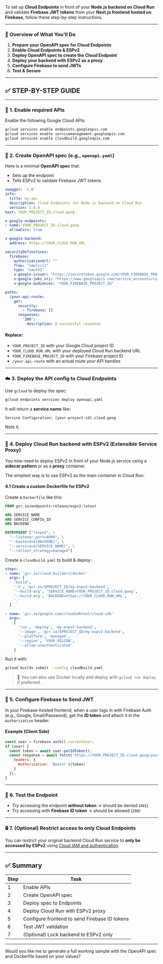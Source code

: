 To set up **Cloud Endpoints** in front of your **Node.js backend on Cloud Run** and validate **Firebase JWT tokens** from your **Next.js frontend hosted on Firebase**, follow these step-by-step instructions.

---

### 🧭 **Overview of What You’ll Do**

1. **Prepare your OpenAPI spec for Cloud Endpoints**
2. **Enable Cloud Endpoints & ESPv2**
3. **Deploy OpenAPI spec to create the Cloud Endpoint**
4. **Deploy your backend with ESPv2 as a proxy**
5. **Configure Firebase to send JWTs**
6. **Test & Secure**

---

## ✅ STEP-BY-STEP GUIDE

---

### 🔧 **1. Enable required APIs**

Enable the following Google Cloud APIs:

```bash
gcloud services enable endpoints.googleapis.com
gcloud services enable servicemanagement.googleapis.com
gcloud services enable cloudbuild.googleapis.com
```

---

### 📄 **2. Create OpenAPI spec (e.g., `openapi.yaml`)**

Here is a minimal **OpenAPI spec** that:

* Sets up the endpoint
* Tells ESPv2 to validate Firebase JWT tokens

```yaml
swagger: '2.0'
info:
  title: my-api
  description: Cloud Endpoints for Node.js backend on Cloud Run
  version: 1.0.0
host: YOUR_PROJECT_ID.cloud.goog

x-google-endpoints:
- name: YOUR_PROJECT_ID.cloud.goog
  allowCors: true

x-google-backend:
  address: https://YOUR_CLOUD_RUN_URL

securityDefinitions:
  firebase:
    authorizationUrl: ""
    flow: "implicit"
    type: "oauth2"
    x-google-issuer: "https://securetoken.google.com/YOUR_FIREBASE_PROJECT_ID"
    x-google-jwks_uri: "https://www.googleapis.com/service_accounts/v1/jwk/securetoken@system.gserviceaccount.com"
    x-google-audiences: "YOUR_FIREBASE_PROJECT_ID"

paths:
  /your-api-route:
    get:
      security:
        - firebase: []
      responses:
        '200':
          description: A successful response
```

#### Replace:

* `YOUR_PROJECT_ID` with your Google Cloud project ID
* `YOUR_CLOUD_RUN_URL` with your deployed Cloud Run backend URL
* `YOUR_FIREBASE_PROJECT_ID` with your Firebase project ID
* `/your-api-route` with an actual route your API handles

---

### ☁️ **3. Deploy the API config to Cloud Endpoints**

Use `gcloud` to deploy the spec:

```bash
gcloud endpoints services deploy openapi.yaml
```

It will return a **service name** like:

```
Service Configuration: [your-project-id].cloud.goog
```

Note it.

---

### 🐳 **4. Deploy Cloud Run backend with ESPv2 (Extensible Service Proxy)**

You now need to deploy ESPv2 in front of your Node.js service using a **sidecar pattern** or as a **proxy** container.

The simplest way is to use ESPv2 as the main container in Cloud Run:

#### 4.1 Create a custom Dockerfile for ESPv2

Create a `Dockerfile` like this:

```Dockerfile
FROM gcr.io/endpoints-release/espv2:latest

ARG SERVICE_NAME
ARG SERVICE_CONFIG_ID
ARG BACKEND

ENTRYPOINT ["/espv2", \
  "--listener_port=8080", \
  "--backend=${BACKEND}", \
  "--service=${SERVICE_NAME}", \
  "--rollout_strategy=managed"]
```

Create a `cloudbuild.yaml` to build & deploy:

```yaml
steps:
- name: 'gcr.io/cloud-builders/docker'
  args: [
    'build',
    '-t', 'gcr.io/$PROJECT_ID/my-espv2-backend',
    '--build-arg', 'SERVICE_NAME=YOUR_PROJECT_ID.cloud.goog',
    '--build-arg', 'BACKEND=https://YOUR_CLOUD_RUN_URL',
    '.'
  ]

- name: 'gcr.io/google.com/cloudsdktool/cloud-sdk'
  args:
    [
      'run', 'deploy', 'my-espv2-backend',
      '--image', 'gcr.io/$PROJECT_ID/my-espv2-backend',
      '--platform', 'managed',
      '--region', 'YOUR_REGION',
      '--allow-unauthenticated'
    ]
```

Run it with:

```bash
gcloud builds submit --config cloudbuild.yaml
```

> 📝 You can also use Docker locally and deploy with `gcloud run deploy` if preferred.

---

### 🔐 **5. Configure Firebase to Send JWT**

In your Firebase-hosted frontend, when a user logs in with Firebase Auth (e.g., Google, Email/Password), get the **ID token** and attach it in the `Authorization` header.

#### Example (Client Side)

```js
const user = firebase.auth().currentUser;
if (user) {
  const token = await user.getIdToken();
  const response = await fetch('https://YOUR_PROJECT_ID.cloud.goog/your-api-route', {
    headers: {
      Authorization: `Bearer ${token}`
    }
  });
}
```

---

### 🧪 **6. Test the Endpoint**

* Try accessing the endpoint **without token** → should be denied (`401`)
* Try accessing with **Firebase ID token** → should be allowed (`200`)

---

### 🔒 **7. (Optional) Restrict access to only Cloud Endpoints**

You can restrict your original backend Cloud Run service to **only be accessed by ESPv2** using [Cloud IAM and authentication](https://cloud.google.com/run/docs/securing/authenticating).

---

## ✅ Summary

| Step | Task                                          |
| ---- | --------------------------------------------- |
| 1    | Enable APIs                                   |
| 2    | Create OpenAPI spec                           |
| 3    | Deploy spec to Endpoints                      |
| 4    | Deploy Cloud Run with ESPv2 proxy             |
| 5    | Configure frontend to send Firebase ID tokens |
| 6    | Test JWT validation                           |
| 7    | (Optional) Lock backend to ESPv2 only         |

---

Would you like me to generate a full working sample with the OpenAPI spec and Dockerfile based on your values?

